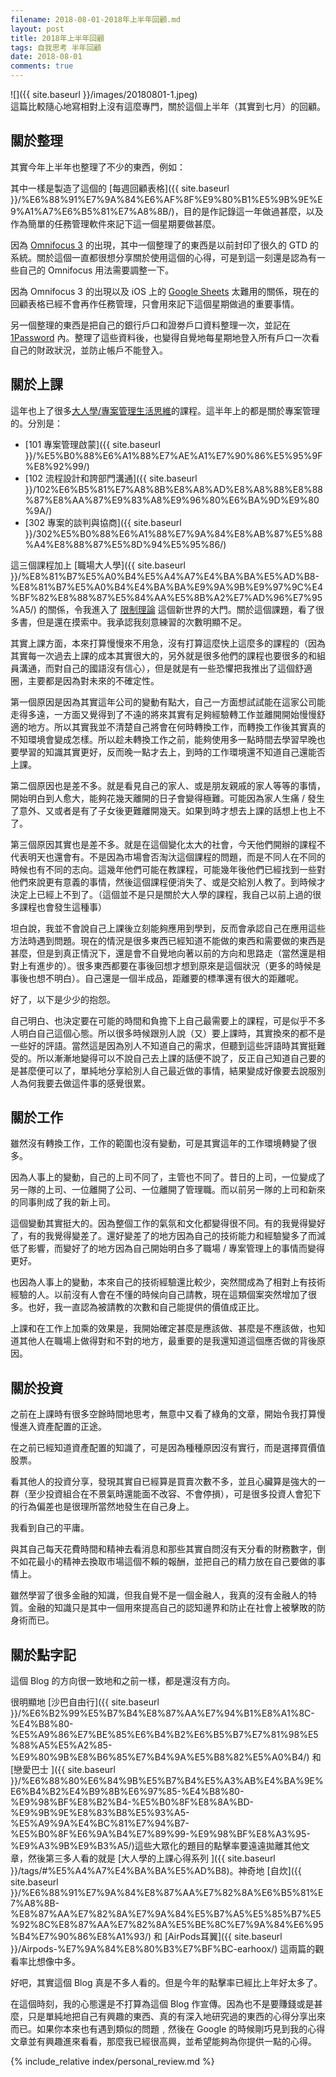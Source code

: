 ```yaml
---
filename: 2018-08-01-2018年上半年回顧.md
layout: post
title: 2018年上半年回顧
tags: 自我思考 半年回顧
date: 2018-08-01
comments: true
---
```


![]({{ site.baseurl }}/images/20180801-1.jpeg)  
這篇比較隨心地寫相對上沒有這麼專門，關於這個上半年（其實到七月）的回顧。

## 關於整理

其實今年上半年也整理了不少的東西，例如：

其中一樣是製造了這個的 [每週回顧表格]({{ site.baseurl }}/%E6%88%91%E7%9A%84%E6%AF%8F%E9%80%B1%E5%9B%9E%E9%A1%A7%E6%B5%81%E7%A8%8B/)，目的是作記錄這一年做過甚麼，以及作為簡單的任務管理軟件來記下這一個星期要做甚麼。

因為 [Omnifocus 3](https://www.omnigroup.com/blog/omnifocus-3-for-ios) 的出現，其中一個整理了的東西是以前封印了很久的 GTD 的系統。關於這個一直都很想分享關於使用這個的心得，可是到這一刻還是認為有一些自己的 Omnifocus 用法需要調整一下。

因為 Omnifocus 3 的出現以及 iOS 上的 [Google Sheets](https://www.google.com/sheets/about/) 太難用的關係，現在的回顧表格已經不會再作任務管理，只會用來記下這個星期做過的重要事情。

另一個整理的東西是把自己的銀行戶口和證劵戶口資料整理一次，並記在 [1Password](https://1password.com) 內。整理了這些資料後，也變得自覺地每星期地登入所有戶口一次看自己的財政狀況，並防止帳戶不能登入。

## 關於上課

這年也上了很多[大人學/專案管理生活思維](https://www.projectup.net)的課程。這半年上的都是關於專案管理的。分別是：

* [101 專案管理啟蒙]({{ site.baseurl }}/%E5%B0%88%E6%A1%88%E7%AE%A1%E7%90%86%E5%95%9F%E8%92%99/)
* [102 流程設計和誇部門溝通]({{ site.baseurl }}/102%E6%B5%81%E7%A8%8B%E8%A8%AD%E8%A8%88%E8%88%87%E8%AA%87%E9%83%A8%E9%96%80%E6%BA%9D%E9%80%9A/)
* [302 專案的談判與協商]({{ site.baseurl }}/302%E5%B0%88%E6%A1%88%E7%9A%84%E8%AB%87%E5%88%A4%E8%88%87%E5%8D%94%E5%95%86/)

這三個課程加上 [職場大人學]({{ site.baseurl }}/%E8%81%B7%E5%A0%B4%E5%A4%A7%E4%BA%BA%E5%AD%B8-%E8%81%B7%E5%A0%B4%E4%BA%BA%E9%9A%9B%E9%97%9C%E4%BF%82%E8%88%87%E5%84%AA%E5%8B%A2%E7%AD%96%E7%95%A5/) 的關係，令我進入了 [限制理論](https://zh.m.wikipedia.org/zh-hk/%E9%99%90%E5%88%B6%E7%90%86%E8%AB%96) 這個新世界的大門。關於這個課題，看了很多書，但是還在摸索中。我承認我刻意練習的次數明顯不足。

其實上課方面，本來打算慢慢來不用急，沒有打算這麼快上這麼多的課程的（因為其實每一次過去上課的成本其實很大的，另外就是很多他們的課程也要很多的和組員溝通，而對自己的國語沒有信心），但是就是有一些恐懼把我推出了這個舒適圈，主要都是因為對未來的不確定性。

第一個原因是因為其實這年公司的變動有點大，自己一方面想試試能在這家公司能走得多遠，一方面又覺得到了不遠的將來其實有足夠經驗轉工作並離開開始慢慢舒適的地方。所以其實我並不清楚自己將會在何時轉換工作，而轉換工作後其實真的不知環境會變成怎樣。所以趁未轉換工作之前，能夠使用多一點時間去學習早晚也要學習的知識其實更好，反而晚一點才去上，到時的工作環境還不知道自己還能否上課。

第二個原因也是差不多。就是看見自己的家人、或是朋友親戚的家人等等的事情，開始明白到人愈大，能夠花幾天離開的日子會變得極難。可能因為家人生痛 / 發生了意外、又或者是有了子女後更難離開幾天。如果到時才想去上課的話想上也上不了。

第三個原因其實也是差不多。就是在這個變化太大的社會，今天他們開辦的課程不代表明天也還會有。不是因為市場會否淘汏這個課程的問題，而是不同人在不同的時候也有不同的志向。這幾年他們可能在教課程，可能幾年後他們已經找到一些對他們來說更有意義的事情，然後這個課程便消失了、或是交給別人教了。到時候才決定上已經上不到了。（這個並不是只是關於大人學的課程，我自己以前上過的很多課程也會發生這種事）

坦白說，我並不會說自己上課後立刻能夠應用到學到，反而會承認自己在應用這些方法時遇到問題。現在的情況是很多東西已經知道不能做的東西和需要做的東西是甚麼，但是到真正情況下，還是會不自覺地向著以前的方向和思路走（當然還是相對上有進步的）。很多東西都要在事後回想才想到原來是這個狀況（更多的時候是事後也想不明白）。自己還是一個半成品，距離要的標準還有很大的距離呢。

好了，以下是少少的抱怨。

自己明白、也決定要在可能的時間和負擔下上自己最需要上的課程，可是似乎不多人明白自己這個心態。所以很多時候跟別人說（又）要上課時，其實換來的都不是一些好的評語。當然這是因為別人不知道自己的需求，但聽到這些評語時其實挺難受的。所以漸漸地變得可以不說自己去上課的話便不說了，反正自己知道自己要的是甚麼便可以了，單純地分享給別人自己最近做的事情，結果變成好像要去說服別人為何我要去做這件事的感覺很累。

## 關於工作

雖然沒有轉換工作，工作的範圍也沒有變動，可是其實這年的工作環境轉變了很多。

因為人事上的變動，自己的上司不同了，主管也不同了。昔日的上司，一位變成了另一隊的上司、一位離開了公司、一位離開了管理職。而以前另一隊的上司和新來的同事則成了我的新上司。

這個變動其實挺大的。因為整個工作的氣氛和文化都變得很不同。有的我覺得變好了，有的我覺得變差了。還好變差了的地方因為自己的技術能力和經驗變多了而減低了影響，而變好了的地方因為自己開始明白多了職場 / 專案管理上的事情而變得更好。

也因為人事上的變動，本來自己的技術經驗還比較少，突然間成為了相對上有技術經驗的人。以前沒有人會在不懂的時候向自己請教，現在這類個案突然增加了很多。也好，我一直認為被請教的次數和自己能提供的價值成正比。

上課和在工作上加乘的效果是，我開始確定甚麼是應該做、甚麼是不應該做，也知道其他人在職場上做得對和不對的地方，最重要的是我還知道這個應否做的背後原因。

## 關於投資

之前在上課時有很多空餘時間地思考，無意中又看了綠角的文章，開始令我打算慢慢進入資產配置的正途。

在之前已經知道資產配置的知識了，可是因為種種原因沒有實行，而是選擇買價值股票。

看其他人的投資分享，發現其實自已經算是買賣次數不多，並且心臟算是強大的一群（至少投資組合在不景氣時還能面不改容、不會停損），可是很多投資人會犯下的行為偏差也是很理所當然地發生在自己身上。

我看到自己的平庸。

與其自己每天花費時間和精神去看消息和那些其實自問沒有天分看的財務數字，倒不如花最小的精神去換取市場這個不賴的報酬，並把自己的精力放在自己要做的事情上。

雖然學習了很多金融的知識，但我自覺不是一個金融人，我真的沒有金融人的特質。金融的知識只是其中一個用來提高自己的認知邊界和防止在社會上被擊敗的防身術而已。

## 關於點字記

這個 Blog 的方向很一致地和之前一樣，都是還沒有方向。

很明顯地 [沙巴自由行]({{ site.baseurl }}/%E6%B2%99%E5%B7%B4%E8%87%AA%E7%94%B1%E8%A1%8C-%E4%B8%80-%E5%A9%86%E7%BE%85%E6%B4%B2%E6%B5%B7%E7%81%98%E5%88%A5%E5%A2%85-%E9%80%9B%E8%B6%85%E7%B4%9A%E5%B8%82%E5%A0%B4/) 和 [戀愛巴士 ]({{ site.baseurl }}/%E6%88%80%E6%84%9B%E5%B7%B4%E5%A3%AB%E4%BA%9E%E6%B4%B2%E4%B9%8B%E6%97%85-%E4%B8%80-%E9%98%BF%E8%B2%B4-%E5%B0%8F%E8%8A%BD-%E9%9B%9E%E8%83%B8%E5%93%A5-%E5%A9%9A%E4%BC%81%E7%94%B7-%E5%B0%8F%E6%9A%B4%E7%89%99-%E9%98%BF%E8%A3%95-%E9%A3%9B%E9%B3%A5/)這些大眾化的題目的點擊率要遠遠拋離其他文章，然後第三多人看的就是 [大人學的上課心得系列 ]({{ site.baseurl }}/tags/#%E5%A4%A7%E4%BA%BA%E5%AD%B8)。神奇地 [自炊]({{ site.baseurl }}/%E6%88%91%E7%9A%84%E8%87%AA%E7%82%8A%E6%B5%81%E7%A8%8B-%E8%87%AA%E7%82%8A%E7%9A%84%E5%B7%A5%E5%85%B7%E5%92%8C%E8%87%AA%E7%82%8A%E5%BE%8C%E7%9A%84%E6%95%B4%E7%90%86%E8%A1%93/) 和 [AirPods耳翼]({{ site.baseurl }}/Airpods-%E7%9A%84%E8%80%B3%E7%BF%BC-earhoox/) 這兩篇的觀看率比想像中多。

好吧，其實這個 Blog 真是不多人看的。但是今年的點擊率已經比上年好太多了。

在這個時刻，我的心態還是不打算為這個 Blog 作宣傳。因為也不是要賺錢或是甚麼，只是單純地把自己有興趣的東西、真的有深入地研究過的東西的心得分享出來而已。如果你本來也有遇到類似的問題﹐然後在 Google 的時候剛巧見到我的心得文章並有興趣進來看看，那麼我已經很高興，並希望能夠為你提供一點的心得。

{% include_relative index/personal_review.md %}
